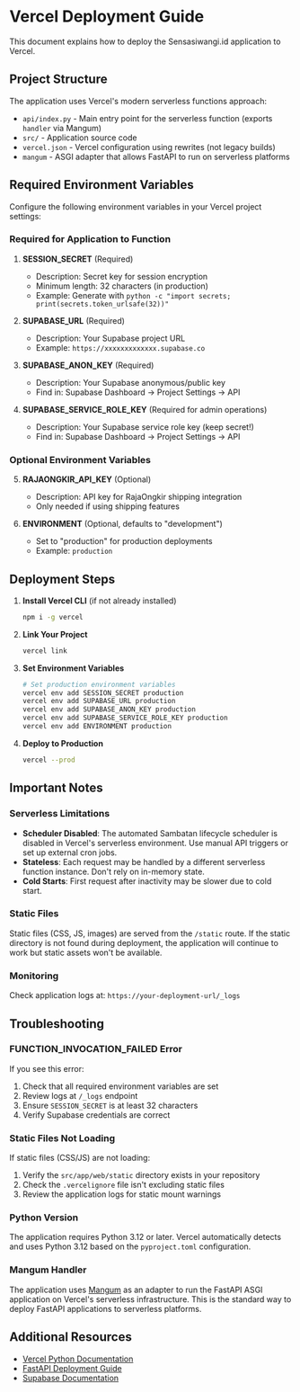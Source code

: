 # Vercel Deployment Guide

This document explains how to deploy the Sensasiwangi.id application to Vercel.

## Project Structure

The application uses Vercel's modern serverless functions approach:
- `api/index.py` - Main entry point for the serverless function (exports `handler` via Mangum)
- `src/` - Application source code
- `vercel.json` - Vercel configuration using rewrites (not legacy builds)
- `mangum` - ASGI adapter that allows FastAPI to run on serverless platforms

## Required Environment Variables

Configure the following environment variables in your Vercel project settings:

### Required for Application to Function

1. **SESSION_SECRET** (Required)
   - Description: Secret key for session encryption
   - Minimum length: 32 characters (in production)
   - Example: Generate with `python -c "import secrets; print(secrets.token_urlsafe(32))"`

2. **SUPABASE_URL** (Required)
   - Description: Your Supabase project URL
   - Example: `https://xxxxxxxxxxxxx.supabase.co`

3. **SUPABASE_ANON_KEY** (Required)
   - Description: Your Supabase anonymous/public key
   - Find in: Supabase Dashboard → Project Settings → API

4. **SUPABASE_SERVICE_ROLE_KEY** (Required for admin operations)
   - Description: Your Supabase service role key (keep secret!)
   - Find in: Supabase Dashboard → Project Settings → API

### Optional Environment Variables

5. **RAJAONGKIR_API_KEY** (Optional)
   - Description: API key for RajaOngkir shipping integration
   - Only needed if using shipping features

6. **ENVIRONMENT** (Optional, defaults to "development")
   - Set to "production" for production deployments
   - Example: `production`

## Deployment Steps

1. **Install Vercel CLI** (if not already installed)
   ```bash
   npm i -g vercel
   ```

2. **Link Your Project**
   ```bash
   vercel link
   ```

3. **Set Environment Variables**
   ```bash
   # Set production environment variables
   vercel env add SESSION_SECRET production
   vercel env add SUPABASE_URL production
   vercel env add SUPABASE_ANON_KEY production
   vercel env add SUPABASE_SERVICE_ROLE_KEY production
   vercel env add ENVIRONMENT production
   ```

4. **Deploy to Production**
   ```bash
   vercel --prod
   ```

## Important Notes

### Serverless Limitations

- **Scheduler Disabled**: The automated Sambatan lifecycle scheduler is disabled in Vercel's serverless environment. Use manual API triggers or set up external cron jobs.
- **Stateless**: Each request may be handled by a different serverless function instance. Don't rely on in-memory state.
- **Cold Starts**: First request after inactivity may be slower due to cold start.

### Static Files

Static files (CSS, JS, images) are served from the `/static` route. If the static directory is not found during deployment, the application will continue to work but static assets won't be available.

### Monitoring

Check application logs at: `https://your-deployment-url/_logs`

## Troubleshooting

### FUNCTION_INVOCATION_FAILED Error

If you see this error:
1. Check that all required environment variables are set
2. Review logs at `/_logs` endpoint
3. Ensure `SESSION_SECRET` is at least 32 characters
4. Verify Supabase credentials are correct

### Static Files Not Loading

If static files (CSS/JS) are not loading:
1. Verify the `src/app/web/static` directory exists in your repository
2. Check the `.vercelignore` file isn't excluding static files
3. Review the application logs for static mount warnings

### Python Version

The application requires Python 3.12 or later. Vercel automatically detects and uses Python 3.12 based on the `pyproject.toml` configuration.

### Mangum Handler

The application uses [Mangum](https://mangum.io/) as an adapter to run the FastAPI ASGI application on Vercel's serverless infrastructure. This is the standard way to deploy FastAPI applications to serverless platforms.

## Additional Resources

- [Vercel Python Documentation](https://vercel.com/docs/functions/serverless-functions/runtimes/python)
- [FastAPI Deployment Guide](https://fastapi.tiangolo.com/deployment/)
- [Supabase Documentation](https://supabase.com/docs)
